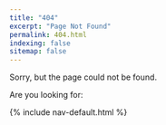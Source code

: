 ```yaml
---
title: "404"
excerpt: "Page Not Found"
permalink: 404.html
indexing: false
sitemap: false
---
```


<p>Sorry, but the page could not be found.

<p>Are you looking for:

{% include nav-default.html %}
